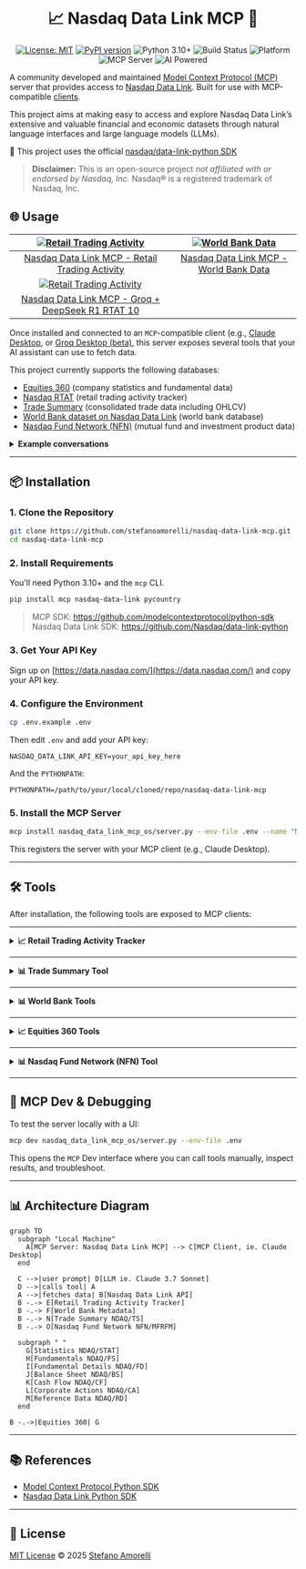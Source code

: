 <div align="center">

# 📈 Nasdaq Data Link MCP 🤖 

</div>

<div align="center">

[![License: MIT](https://img.shields.io/badge/License-MIT-green.svg)](LICENSE)
[![PyPI version](https://img.shields.io/badge/PyPI-v0.1.3.post2-blue.svg)](https://pypi.org/project/nasdaq-data-link-mcp-os/)
![Python 3.10+](https://img.shields.io/badge/Python-3.10%2B-blue.svg)
![Build Status](https://img.shields.io/badge/build-passing-green.svg)
![Platform](https://img.shields.io/badge/platform-cross--platform-lightgrey.svg)
![](https://badge.mcpx.dev?type=server 'MCP Server')
![AI Powered](https://img.shields.io/badge/AI-powered-6f42c1?logo=anthropic&logoColor=white)

</div>

A community developed and maintained [Model Context Protocol (MCP)](https://github.com/modelcontextprotocol) server that provides access to [Nasdaq Data Link](https://data.nasdaq.com/). Built for use with MCP-compatible [clients](https://modelcontextprotocol.io/clients).

This project aims at making easy to access and explore Nasdaq Data Link’s extensive and valuable financial and economic datasets through natural language interfaces and large language models (LLMs).

🐍 This project uses the official [nasdaq/data-link-python SDK](https://github.com/Nasdaq/data-link-python)

> **Disclaimer:** This is an open-source project *not affiliated with or endorsed by Nasdaq, Inc.* Nasdaq® is a registered trademark of Nasdaq, Inc.


## 🌐 Usage

| [![Retail Trading Activity](https://cdn.loom.com/sessions/thumbnails/b0299f6f6f1844669b5d2f73a86a3dcb-63f0e754bafcbe42-full-play.gif)](https://www.loom.com/share/b0299f6f6f1844669b5d2f73a86a3dcb) | [![World Bank Data](https://cdn.loom.com/sessions/thumbnails/a07e518bb6eb4de4b5a06a5a1a112a24-ff58182656db7dca-full-play.gif)](https://www.loom.com/share/a07e518bb6eb4de4b5a06a5a1a112a24) |
|:--:|:--:|
| [Nasdaq Data Link MCP - Retail Trading Activity](https://www.loom.com/share/b0299f6f6f1844669b5d2f73a86a3dcb) | [Nasdaq Data Link MCP - World Bank Data](https://www.loom.com/share/a07e518bb6eb4de4b5a06a5a1a112a24) |
| [![Retail Trading Activity](https://cdn.loom.com/sessions/thumbnails/46c7df4cb4c4405aa9e0a49ce6cd75be-9a5eeaf2133bc160-full-play.gif)](https://www.loom.com/share/46c7df4cb4c4405aa9e0a49ce6cd75be) | |
| [Nasdaq Data Link MCP - Groq + DeepSeek R1 RTAT 10](https://www.loom.com/share/46c7df4cb4c4405aa9e0a49ce6cd75be) | | 

Once installed and connected to an `MCP`-compatible client (e.g., [Claude Desktop](https://claude.ai/download), or [Groq Desktop (beta)](https://github.com/groq/groq-desktop-beta), this server exposes several tools that your AI assistant can use to fetch data.

This project currently supports the following databases:
- [Equities 360](https://data.nasdaq.com/databases/E360) (company statistics and fundamental data)
- [Nasdaq RTAT](https://data.nasdaq.com/databases/RTAT) (retail trading activity tracker)
- [Trade Summary](https://data.nasdaq.com/databases/TRDSUM) (consolidated trade data including OHLCV)
- [World Bank dataset on Nasdaq Data Link](https://data.nasdaq.com/databases/WB) (world bank database)
- [Nasdaq Fund Network (NFN)](https://data.nasdaq.com/databases/MFR) (mutual fund and investment product data)

<details>
<summary><strong>Example conversations</strong></summary>

> **You:** What were the most traded stocks by retailers yesterday?  
> **Claude:** *calls `get_rtat(<yetserday>)` and returns relevant matches*

> **You:** What was the GDP of Italy in 2022?  
> **Claude:** Let me look that up... *calls `get_indicator_value` tool*  
> **Claude:** The GDP of Italy in 2022 was approximately `...` trillion USD.

> **You:** List all indicators related to CO₂ emissions.  
> **Claude:** *calls `search_worldbank_indicators("CO2")` and returns relevant matches*

> **You:** What's the latest trading data for Apple?  
> **Claude:** *calls `get_trade_summary_data()` and presents the trading data*

> **You:** Show me yesterday's trading volume for the top tech stocks.
> **Claude:** *calls `get_trade_summary_data()` and analyzes volume data*

> **You:** What's the market cap and P/E ratio of Microsoft?  
> **Claude:** *calls `get_stock_stats(symbol="MSFT")` and presents the key statistics*

> **You:** Show me Microsoft's profitability ratios for the most recent annual report.  
> **Claude:** *calls `get_fundamental_data(symbol="MSFT", dimension="MRY")` and presents profitability metrics*

> **You:** What's Microsoft's cash flow and R&D spending for the last quarter?  
> **Claude:** *calls `get_detailed_financials(symbol="MSFT", dimension="MRQ")` and presents cash flow and R&D data*

> **You:** What's Microsoft's asset breakdown and debt-to-equity ratio from the latest balance sheet?  
> **Claude:** *calls `get_balance_sheet_data(symbol="MSFT", dimension="MRQ")` and presents relevant balance sheet items*

> **You:** How has Microsoft's free cash flow and capital expenditure changed over the past year?  
> **Claude:** *calls `get_cash_flow_data(symbol="MSFT", dimension="MRY")` and analyzes free cash flow trends*

> **You:** Has Tesla had any stock splits in the last two years?  
> **Claude:** *calls `get_corporate_action_data(symbol="TSLA", action="split")` and presents the split history*

> **You:** What industry and sector is AMD in, and where is the company located?  
> **Claude:** *calls `get_company_reference_data(symbol="AMD")` and presents industry, sector, and location information*

> **You:** Can you find information about mutual funds that are open-ended?  
> **Claude:** *calls `get_fund_master_report(investment_company_type="N-1A")` and returns the fund information*
</details>

---

## 📦 Installation

### 1. Clone the Repository

```bash
git clone https://github.com/stefanoamorelli/nasdaq-data-link-mcp.git
cd nasdaq-data-link-mcp
```

### 2. Install Requirements

You'll need Python 3.10+ and the `mcp` CLI.

```bash
pip install mcp nasdaq-data-link pycountry
```

> MCP SDK: https://github.com/modelcontextprotocol/python-sdk  
> Nasdaq Data Link SDK: https://github.com/Nasdaq/data-link-python

### 3. Get Your API Key

Sign up on [https://data.nasdaq.com/](https://data.nasdaq.com/) and copy your API key.

### 4. Configure the Environment

```bash
cp .env.example .env
```

Then edit `.env` and add your API key:

```
NASDAQ_DATA_LINK_API_KEY=your_api_key_here
```

And the `PYTHONPATH`: 
```
PYTHONPATH=/path/to/your/local/cloned/repo/nasdaq-data-link-mcp
```

### 5. Install the MCP Server

```bash
mcp install nasdaq_data_link_mcp_os/server.py --env-file .env --name "Nasdaq Data Link MCP Server" --with nasdaq-data-link --with pycountry
```

This registers the server with your MCP client (e.g., Claude Desktop).

---

## 🛠️ Tools

After installation, the following tools are exposed to MCP clients:

---

<details>
<summary><strong>📈 Retail Trading Activity Tracker</strong></summary>

### `get_rtat10`

Retrieves Retail Trading Activity Tracker 10 (RTAT10) data for specific dates and optional tickers.

```json
{
  "action": "tool",
  "name": "get_rtat10",
  "params": {
    "dates": "2025-03-31,2025-03-28,2025-03-27",
    "tickers": "TSLA,TQQQ,SQQQ"
  }
}
```

Returns RTAT10 data from Nasdaq Data Link for the given dates and tickers.

---

### `get_rtat`

Retrieves Retail Trading Activity (RTAT) data for specific dates and optional tickers.

```json
{
  "action": "tool",
  "name": "get_rtat",
  "params": {
    "dates": "2025-03-31,2025-03-28,2025-03-27",
    "tickers": "TSLA,TQQQ,SQQQ"
  }
}
```

Returns RTAT data from Nasdaq Data Link for the given dates and tickers.

</details>

---

<details>
<summary><strong>📊 Trade Summary Tool</strong></summary>

### `get_trade_summary_data`

Retrieves Trade Summary data from Nasdaq Data Link NDAQ/TS datatable.

```json
{
  "action": "tool",
  "name": "get_trade_summary_data"
}
```

Returns consolidated trade data including open, high, low, close, and volume information.

</details>

---

<details>
<summary><strong>📊 World Bank Tools</strong></summary>

### `get_indicator_value`

Fetch the value for a specific indicator and country.

```json
{
  "action": "tool",
  "name": "get_indicator_value",
  "params": {
    "country": "Italy",
    "indicator": "NY.GDP.MKTP.CD"
  }
}
```

Returns the latest value for that indicator.

---

### `country_code`

Returns the ISO 3-letter country code (e.g., `"ITA"` for Italy).

```json
{
  "action": "tool",
  "name": "country_code",
  "params": {
    "countryName": "Italy"
  }
}
```

---

### `list_worldbank_indicators`

Returns a list of all 1500+ indicators available.

```json
{
  "action": "tool",
  "name": "list_worldbank_indicators"
}
```

---

### `search_worldbank_indicators`

Searches for indicators by keyword.

```json
{
  "action": "tool",
  "name": "search_worldbank_indicators",
  "params": {
    "keyword": "population"
  }
}
```

</details>

---

<details>
<summary><strong>📈 Equities 360 Tools</strong></summary>

### `get_stock_stats`

Retrieves comprehensive statistics for a company from the Nasdaq Equities 360 database.

```json
{
  "action": "tool",
  "name": "get_stock_stats",
  "params": {
    "symbol": "MSFT"
  }
}
```

Or using FIGI:

```json
{
  "action": "tool",
  "name": "get_stock_stats",
  "params": {
    "figi": "BBG000BPH459"
  }
}
```

Returns company statistics including market cap, PE ratio, 52-week highs/lows, dividend information, and more.

---

### `list_stock_stat_fields`

Lists all available fields in the stock statistics database with descriptions.

```json
{
  "action": "tool",
  "name": "list_stock_stat_fields"
}
```

Returns information about all available fields that can be queried through the `get_stock_stats` tool.

---

### `get_fundamental_data`

Retrieves fundamental financial data from the Nasdaq Equities 360 Fundamental Summary database.

```json
{
  "action": "tool",
  "name": "get_fundamental_data",
  "params": {
    "symbol": "MSFT",
    "dimension": "MRY"
  }
}
```

Or using multiple parameters:

```json
{
  "action": "tool",
  "name": "get_fundamental_data",
  "params": {
    "figi": "BBG000BPH459",
    "calendardate": "2022-12-31",
    "dimension": "MRQ"
  }
}
```

Returns fundamental data including profitability ratios (ROA, ROE, ROS), valuation metrics (P/E, P/S), income statement items (revenue, gross profit), and financial health indicators (current ratio, debt-to-equity).

---

### `list_fundamental_fields`

Lists all available fields in the fundamental summary database with descriptions.

```json
{
  "action": "tool",
  "name": "list_fundamental_fields"
}
```

Returns information about all available fields that can be queried through the `get_fundamental_data` tool.

---

### `get_detailed_financials`

Retrieves detailed financial data from the Nasdaq Equities 360 Fundamental Details database.

```json
{
  "action": "tool",
  "name": "get_detailed_financials",
  "params": {
    "symbol": "MSFT",
    "dimension": "MRQ"
  }
}
```

Or using multiple parameters:

```json
{
  "action": "tool",
  "name": "get_detailed_financials",
  "params": {
    "figi": "BBG000BPH459",
    "calendardate": "2022-12-31",
    "dimension": "MRY"
  }
}
```

Returns comprehensive financial statement data including balance sheet items (assets, liabilities, equity), income statement components (revenue, expenses, profit), cash flow details (operating, investing, financing), and detailed financial ratios.

---

### `list_detailed_financial_fields`

Lists all available fields in the fundamental details database with descriptions.

```json
{
  "action": "tool",
  "name": "list_detailed_financial_fields"
}
```

Returns information about all available fields that can be queried through the `get_detailed_financials` tool.

---

### `get_balance_sheet_data`

Retrieves balance sheet data from the Nasdaq Equities 360 Balance Sheet database.

```json
{
  "action": "tool",
  "name": "get_balance_sheet_data",
  "params": {
    "symbol": "MSFT",
    "dimension": "MRQ"
  }
}
```

Or using multiple parameters:

```json
{
  "action": "tool",
  "name": "get_balance_sheet_data",
  "params": {
    "figi": "BBG000BPH459",
    "calendardate": "2022-12-31",
    "dimension": "MRY"
  }
}
```

Returns comprehensive balance sheet data including assets (current, non-current, intangible), liabilities (current, non-current, debt), stockholders' equity, and key balance sheet metrics.

---

### `list_balance_sheet_fields`

Lists all available fields in the balance sheet database with descriptions.

```json
{
  "action": "tool",
  "name": "list_balance_sheet_fields"
}
```

Returns information about all available fields that can be queried through the `get_balance_sheet_data` tool.

---

### `get_cash_flow_data`

Retrieves cash flow statement data from the Nasdaq Equities 360 Cash Flow database.

```json
{
  "action": "tool",
  "name": "get_cash_flow_data",
  "params": {
    "symbol": "MSFT",
    "dimension": "MRQ"
  }
}
```

Or using multiple parameters:

```json
{
  "action": "tool",
  "name": "get_cash_flow_data",
  "params": {
    "figi": "BBG000BPH459",
    "calendardate": "2022-12-31",
    "dimension": "MRY"
  }
}
```

Returns cash flow statement data including operating activities (ncfo), investing activities (ncfi), financing activities (ncff), free cash flow (fcf), capital expenditures (capex), and more.

---

### `list_cash_flow_fields`

Lists all available fields in the cash flow statement database with descriptions.

```json
{
  "action": "tool",
  "name": "list_cash_flow_fields"
}
```

Returns information about all available fields that can be queried through the `get_cash_flow_data` tool.

---

### `get_corporate_action_data`

Retrieves corporate actions data from the Nasdaq Equities 360 Corporate Actions database.

```json
{
  "action": "tool",
  "name": "get_corporate_action_data",
  "params": {
    "symbol": "TSLA",
    "action": "split"
  }
}
```

Or using other parameters:

```json
{
  "action": "tool",
  "name": "get_corporate_action_data",
  "params": {
    "date": "2023-03-24"
  }
}
```

Returns information about corporate events such as stock splits, mergers, acquisitions, and other significant company actions that can affect stock price and ownership.

---

### `list_corporate_action_fields`

Lists all available fields in the corporate actions database with descriptions.

```json
{
  "action": "tool",
  "name": "list_corporate_action_fields"
}
```

Returns information about all available fields that can be queried through the `get_corporate_action_data` tool.

---

### `get_company_reference_data`

Retrieves company reference data from the Nasdaq Equities 360 Reference Data database.

```json
{
  "action": "tool",
  "name": "get_company_reference_data",
  "params": {
    "symbol": "AMD"
  }
}
```

Or using FIGI:

```json
{
  "action": "tool",
  "name": "get_company_reference_data",
  "params": {
    "figi": "BBG000BBQCY0"
  }
}
```

Returns static information about companies including exchange, industry, sector classification, website URLs, SEC filing links, and location information.

---

### `list_reference_data_fields`

Lists all available fields in the company reference database with descriptions.

```json
{
  "action": "tool",
  "name": "list_reference_data_fields"
}
```

Returns information about all available fields that can be queried through the `get_company_reference_data` tool.

</details>

---

<details>
<summary><strong>📊 Nasdaq Fund Network (NFN) Tool</strong></summary>

### `get_fund_master_report`

Retrieves Fund Master Report (NFN/MFRFM) data from Nasdaq Fund Network.

```json
{
  "action": "tool",
  "name": "get_fund_master_report",
  "params": {
    "fund_id": "12345"
  }
}
```

Returns fund data from Nasdaq Fund Network for the given fund ID.

You can also filter by investment company type:

```json
{
  "action": "tool",
  "name": "get_fund_master_report",
  "params": {
    "investment_company_type": "N-1A"
  }
}
```

Returns data about mutual funds and other investment products, including fund identifiers, formation dates, and regulatory information.

</details>

---

## 🧪 MCP Dev & Debugging

To test the server locally with a UI:

```bash
mcp dev nasdaq_data_link_mcp_os/server.py --env-file .env
```

This opens the `MCP` Dev interface where you can call tools manually, inspect results, and troubleshoot.

---

## 📊 Architecture Diagram

```mermaid
graph TD
  subgraph "Local Machine"
    A[MCP Server: Nasdaq Data Link MCP] --> C[MCP Client, ie. Claude Desktop]
  end

  C -->|user prompt| D[LLM ie. Claude 3.7 Sonnet]
  D -->|calls tool| A
  A -->|fetches data| B[Nasdaq Data Link API]
  B -.-> E[Retail Trading Activity Tracker]
  B -.-> F[World Bank Metadata]
  B -.-> N[Trade Summary NDAQ/TS]
  B -.-> O[Nasdaq Fund Network NFN/MFRFM]
  
  subgraph " "
    G[Statistics NDAQ/STAT]
    H[Fundamentals NDAQ/FS]
    I[Fundamental Details NDAQ/FD]
    J[Balance Sheet NDAQ/BS]
    K[Cash Flow NDAQ/CF]
    L[Corporate Actions NDAQ/CA]
    M[Reference Data NDAQ/RD]
  end

B -.->|Equities 360| G
```
---

## 📚 References

- [Model Context Protocol Python SDK](https://github.com/modelcontextprotocol/python-sdk)
- [Nasdaq Data Link Python SDK](https://github.com/Nasdaq/data-link-python)

---

## 📄 License

[MIT License](LICENSE) © 2025 [Stefano Amorelli](https://github.com/stefanoamorelli)
